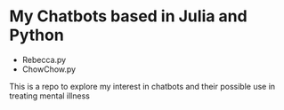 # My Chatbots based in Julia and Python
 - Rebecca.py
 - ChowChow.py


 This is a repo to explore my interest in chatbots and their possible use in treating mental illness

 